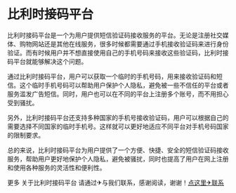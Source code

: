 # 比利时接码平台

比利时接码平台是一个为用户提供短信验证码接收服务的平台。无论是注册社交媒体、购物网站还是其他在线服务，很多时候都需要通过手机接收验证码来进行身份验证。而有时候用户并不想直接使用自己的手机号码来接收这些验证码，比利时接码平台就能够解决这个问题。

通过比利时接码平台，用户可以获取一个临时的手机号码，用来接收验证码和短信。这个临时手机号码可以帮助用户保护个人隐私，避免被一些不信任的平台或者服务滥发广告短信。同时，用户也可以在不同的平台上注册多个账号，而不用担心受到骚扰。

另外，比利时接码平台还支持多种国家的手机号接收验证码，用户可以根据自己的需要选择不同国家的临时手机号。这样就可以更好地适应不同平台对手机号码国家的限制要求。

总的来说，比利时接码平台为用户提供了一个方便、快捷、安全的短信验证码接收服务，帮助用户更好地保护个人隐私，避免被骚扰，同时也提高了用户在网上注册和使用各种服务的灵活性和便利性。

更多 关于比利时接码平台 请通过✈与我们联系，感谢阅读，谢谢！[点这里✈联系](https://a.k02.cc)